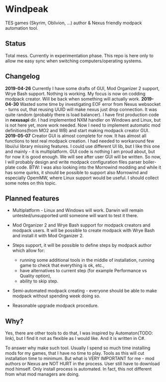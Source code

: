 # Windpeak
TES games (Skyrim, Oblivion, ...) author &amp; Nexus friendly modpack automation tool.

## Status
Total mess. Currently in experimentation phase. This repo is here only to allow me easy sync when switching computers/operating systems.

## Changelog

**2019-04-26**
Currently I have some drafts of GUI, Mod Organizer 2 support, Wrye Bash support. Nothing is working. My focus is now on codding modpack creator. Will be back when something will actually work.
**2019-04-30**
Wasted some time by investigating EOF error from Nexus websocket - turns out, that reusing UUID will make nexus just drop connection. It was quite random (probably there is load balancer). I have first production code in **nexusapi** dir. I had implemented NXM handler on Windows and Linux, but is not here yet, more work needed. Now I need to implement automatic mod definitions(from MO2 and WB) and start making modpack creator GUI.
**2019-05-07**
Creator GUI is almost complete for now. It has almost all functions to test real modpack creation. I had needed to workaround few libui/ui library missing features. I could use different UI lib, but I like this one and mainly - it is multiplatform. GUI code is nothing I am proud about, but for now it is good enough. We will see after user GUI will be written. So now, I will probably design and write modpack configuration files parser boiler-plate code.
BTW: I was also looking into the Morrowind modding and while it has some quirks, it should be possible to support also Morrowind and especially OpemMW, where Linux support would be useful. I should collect some notes on this topic.

## Planned features

- Multiplatform - Linux and Windows will work. Darwin will remain untested/unsupported until someone will want to test it there.

- Mod Organizer 2 and Wrye Bash support for modpack creators and modpack users. It will be possible to create modpack with Wrye Bash and install it with Mod Organizer 2.

- Steps support, it will be possible to define steps by modpack author which allow for:
  - running some additional tools in the middle of installation, running game to check that everything is ok, etc.,
  - have alternatives to current step (for example Performance vs Quality option),
  - ability to skip step.

- Semi-automated modpack creating - everyone should be able to make modpack without spending week doing so.

- Reasonable upgrade modpack procedure.

## Why?

Yes, there are other tools to do that, I was inspired by Automaton(TODO: link), but I find it not as flexible as I would like. And it is written in C#.

To answer why make such tool. Usually I spend so much time installing mods for my games, that I have no time to play. Tools as this will cut installation time to minimum. But what is VERY IMPORTANT for me - mod authors or Nexus are NOT HURT in the process. User still have to download mod himself. Only install process is automated. In fact, this not different from what mod managers are doing.

